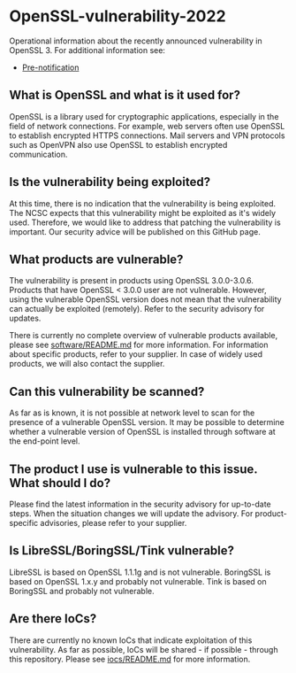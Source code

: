 # OpenSSL-vulnerability-2022
Operational information about the recently announced vulnerability in OpenSSL 3. For additional information see:
- [Pre-notification](https://mta.openssl.org/pipermail/openssl-announce/2022-October/000238.html)

## What is OpenSSL and what is it used for?
OpenSSL is a library used for cryptographic applications, especially in the field of network connections. For example, web servers often use OpenSSL to establish encrypted HTTPS connections. Mail servers and VPN protocols such as OpenVPN also use OpenSSL to establish encrypted communication.

## Is the vulnerability being exploited?
At this time, there is no indication that the vulnerability is being exploited. The NCSC expects that this vulnerability might be exploited as it's widely used. Therefore, we would like to address that patching the vulnerability is important. Our security advice will be published on this GitHub page.

## What products are vulnerable?
The vulnerability is present in products using OpenSSL 3.0.0-3.0.6. Products that have OpenSSL < 3.0.0 user are not vulnerable. However, using the vulnerable OpenSSL version does not mean that the vulnerability can actually be exploited (remotely). Refer to the security advisory for updates.

There is currently no complete overview of vulnerable products available, please see [software/README.md](software/README.md) for more information. For information about specific products, refer to your supplier. In case of widely used products, we will also contact the supplier.

## Can this vulnerability be scanned?
As far as is known, it is not possible at network level to scan for the presence of a vulnerable OpenSSL version. It may be possible to determine whether a vulnerable version of OpenSSL is installed through software at the end-point level.

## The product I use is vulnerable to this issue. What should I do?
Please find the latest information in the security advisory for up-to-date steps. When the situation changes we will update the advisory. For product-specific advisories, please refer to your supplier.

## Is LibreSSL/BoringSSL/Tink vulnerable?
LibreSSL is based on OpenSSL 1.1.1g and is not vulnerable.
BoringSSL is based on OpenSSL 1.x.y and probably not vulnerable.
Tink is based on BoringSSL and probably not vulnerable.

## Are there IoCs?
There are currently no known IoCs that indicate exploitation of this vulnerability. As far as possible, IoCs will be shared - if possible - through this repository. Please see [iocs/README.md](iocs/README.md) for more information.

